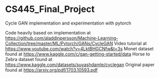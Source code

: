 # CS445_Final_Project
Cycle GAN implementation and experimentation with pytorch

Code heavily based on implementation at https://github.com/aladdinpersson/Machine-Learning-Collection/tree/master/ML/Pytorch/GANs/CycleGAN
Video tutorial at https://www.youtube.com/watch?v=4LktBHGCNfw&t=3s
Monet dataset found at https://www.kaggle.com/c/gan-getting-started/data
Horse to Zebra dataset found at https://www.kaggle.com/datasets/suyashdamle/cyclegan
Original paper found at https://arxiv.org/pdf/1703.10593.pdf

